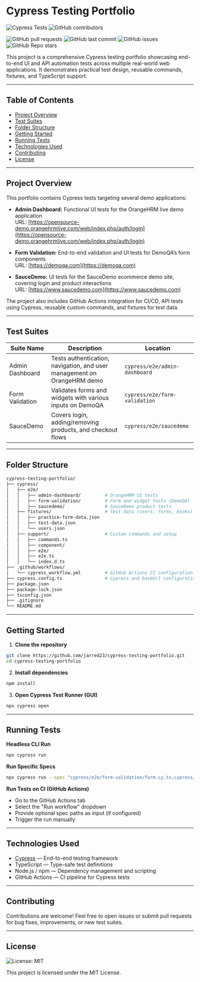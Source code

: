 # Cypress Testing Portfolio

![Cypress Tests](https://github.com/jarred23/cypress-testing-portfolio/actions/workflows/cypress_workflow.yml/badge.svg)
![GitHub contributors](https://img.shields.io/github/contributors/jarred23/cypress-testing-portfolio)

![GitHub pull requests](https://img.shields.io/github/issues-pr/jarred23/cypress-testing-portfolio)
![GitHub last commit](https://img.shields.io/github/last-commit/jarred23/cypress-testing-portfolio)
![GitHub issues](https://img.shields.io/github/issues/jarred23/cypress-testing-portfolio)
![GitHub Repo stars](https://img.shields.io/github/stars/jarred23/cypress-testing-portfolio?style=social)

This project is a comprehensive Cypress testing portfolio showcasing end-to-end UI and API automation tests across multiple real-world web applications. It demonstrates practical test design, reusable commands, fixtures, and TypeScript support.

---

## Table of Contents

* [Project Overview](#project-overview)
* [Test Suites](#test-suites)
* [Folder Structure](#folder-structure)
* [Getting Started](#getting-started)
* [Running Tests](#running-tests)
* [Technologies Used](#technologies-used)
* [Contributing](#contributing)
* [License](#license)

---

## Project Overview

This portfolio contains Cypress tests targeting several demo applications:

* **Admin Dashboard:** Functional UI tests for the OrangeHRM live demo application  
  URL: [https://opensource-demo.orangehrmlive.com/web/index.php/auth/login](https://opensource-demo.orangehrmlive.com/web/index.php/auth/login)

* **Form Validation:** End-to-end validation and UI tests for DemoQA’s form components  
  URL: [https://demoqa.com](https://demoqa.com)

* **SauceDemo:** UI tests for the SauceDemo ecommerce demo site, covering login and product interactions  
  URL: [https://www.saucedemo.com](https://www.saucedemo.com)

The project also includes GitHub Actions integration for CI/CD, API tests using Cypress, reusable custom commands, and fixtures for test data.

---

## Test Suites

| Suite Name          | Description                                                             | Location                         |
|---------------------|-------------------------------------------------------------------------| -------------------------------- |
| Admin Dashboard     | Tests authentication, navigation, and user management on OrangeHRM demo | `cypress/e2e/admin-dashboard`    |
| Form Validation     | Validates forms and widgets with various inputs on DemoQA               | `cypress/e2e/form-validation`    |
| SauceDemo           | Covers login, adding/removing products, and checkout flows              | `cypress/e2e/saucedemo`          |

---

## Folder Structure

```bash
cypress-testing-portfolio/
├── cypress/
│   ├── e2e/
│   │   ├── admin-dashboard/         # OrangeHRM UI tests
│   │   ├── form-validation/         # Form and widget tests (DemoQA)
│   │   ├── saucedemo/               # SauceDemo product tests
│   ├── fixtures/                    # Test data (users, forms, books)
│   │   ├── practice-form-data.json
│   │   ├── test-data.json
│   │   └── users.json
│   ├── support/                     # Custom commands and setup
│   │   ├── commands.ts
│   │   ├── component/
│   │   ├── e2e/
│   │   ├── e2e.ts
│   │   └── index.d.ts
├── .github/workflows/
│   └── cypress_workflow.yml         # GitHub Actions CI configuration
├── cypress.config.ts                # Cypress and baseUrl configuration
├── package.json
├── package-lock.json
├── tsconfig.json
├── .gitignore
└── README.md
```

---

## Getting Started

1. **Clone the repository**

```bash
git clone https://github.com/jarred23/cypress-testing-portfolio.git
cd cypress-testing-portfolio
```

2. **Install dependencies**

```bash
npm install
```

3. **Open Cypress Test Runner (GUI)**

```bash
npx cypress open
```

---

## Running Tests

**Headless CLI Run**

```bash
npx cypress run
```

**Run Specific Specs**

```bash
npx cypress run --spec "cypress/e2e/form-validation/form.cy.ts,cypress/e2e/saucedemo/login.cy.ts"
```

**Run Tests on CI (GitHub Actions)**

- Go to the GitHub Actions tab
- Select the "Run workflow" dropdown
- Provide optional spec paths as input (if configured)
- Trigger the run manually

---

## Technologies Used

* [Cypress](https://www.cypress.io/) — End-to-end testing framework
* TypeScript — Type-safe test definitions
* Node.js / npm — Dependency management and scripting
* GitHub Actions — CI pipeline for Cypress tests

---

## Contributing

Contributions are welcome! Feel free to open issues or submit pull requests for bug fixes, improvements, or new test suites.

---

## License
![License: MIT](https://img.shields.io/badge/License-MIT-yellow.svg)

This project is licensed under the MIT License.
